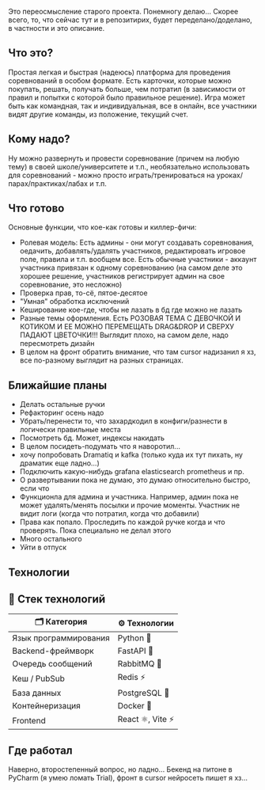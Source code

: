 Это переосмысление старого проекта. Понемногу делаю... Скорее всего, то, что сейчас тут и в репозитирих, будет переделано/доделано, в частности и это описание.

## Что это?

Простая легкая и быстрая (надеюсь) платформа для проведения соревнований в особом формате. Есть карточки, которые можно покупать, решать, получать больше, чем потратил (в зависимости от правил и попытки с которой было правильное решение). Игра может быть как командная, так и индивидуальная, все в онлайн, все участники видят другие команды, из положение, текущий счет.

## Кому надо?

Ну можно развернуть и провести соревнование (причем на любую тему) в своей школе/университете и т.п., необязательно использовать для соревнований - можно просто играть/тренироваться на уроках/парах/практиках/лабах и т.п.

## Что готово

Основные функции, что кое-как готовы и киллер-фичи:
  
  * Ролевая модель: Есть админы - они могут создавать соревнования, оедачить, добавлять/удалять участников, редактировать игровое поле, правила и т.п. вообщем все. Есть обычные участники - аккаунт участника привязан к одному соревнованию (на самом деле это хорошее решение, участников регистрирует админ на свое соревнование, это несложно)
  * Проверка прав, то-сё, пятое-десятое
  * "Умная" обработка исключений
  * Кеширование кое-где, чтобы не лазать в бд где можно не лазать
  * Разные темы оформления. Есть РОЗОВАЯ ТЕМА С ДЕВОЧКОЙ И КОТИКОМ И ЕЕ МОЖНО ПЕРЕМЕЩАТЬ DRAG&DROP И СВЕРХУ ПАДАЮТ ЦВЕТОЧКИ!!! Выглядит плохо, на самом деле, надо пересмотреть дизайн
  * В целом на фронт обратить внимание, что там cursor надизанил я хз, все по-разному выглядит на разных страницах.

## Ближайшие планы

  * Делать остальные ручки
  * Рефакторинг осень надо
  * Убрать/перенести то, что захардкодил в конфиги/разнести в логически правильные места
  * Посмотреть бд. Может, индексы накидать
  * В целом посидеть-подумать что я наворотил...
  * хочу попробовать Dramatiq и kafka (только куда их тут пихать, ну драматик еще ладно...)
  * Подключить какую-нибудь grafana elasticsearch prometheus и пр.
  * О развертывании пока не думаю, это думаю относительно быстро, если что
  * Функционла для админа и участника. Например, админ пока не может удалять/менять посылки и прочие моменты. Участник не видит логи (когда что потратил, когда что добавили)
  * Права как попало. Проследить по каждой ручке когда и что проверять. Пока специально не делал этого
  * Много остального
  * Уйти в отпуск

## Технологии

## 🧰 Стек технологий

| 🗂 Категория            | ⚙️ Технологии                                  |
|------------------------|-----------------------------------------------|
|  Язык программирования | Python       🐍                                  |
|  Backend-фреймворк     | FastAPI    🚀                                    |
|  Очередь сообщений     | RabbitMQ 🐇                                     |
|  Кеш / PubSub         | Redis  ⚡                                    |
|  База данных          | PostgreSQL 🐘                                  |
| Контейнеризация      | Docker 🐳                                      |
| Frontend             | React ⚛️, Vite ⚡                               |


## Где работал

Наверно, второстепенный вопрос, но ладно...
Бекенд на питоне в PyCharm (я умею ломать Trial), фронт в cursor нейросеть пишет я хз...
